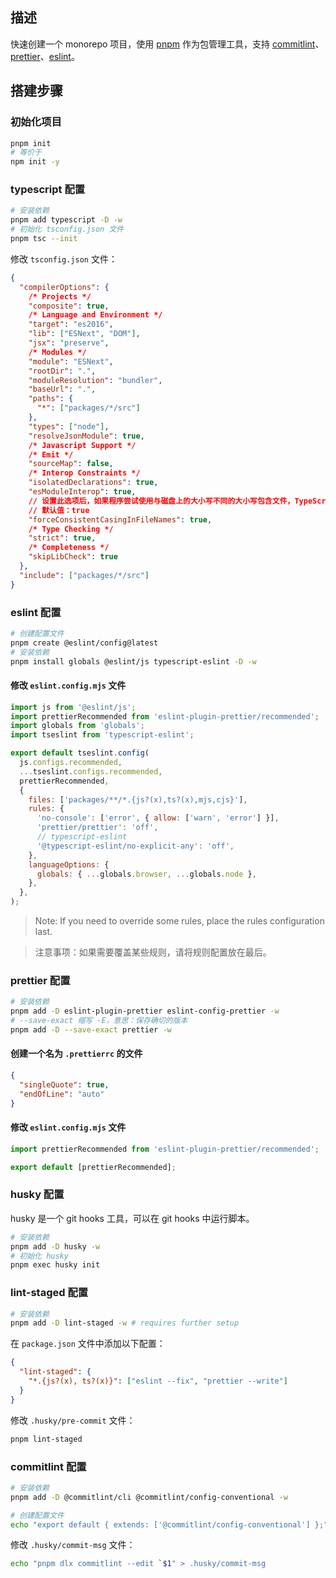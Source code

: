 ## 描述

快速创建一个 monorepo 项目，使用 [pnpm](https://pnpm.io/zh-CN/) 作为包管理工具，支持 [commitlint](https://commitlint.js.org/)、[prettier](https://prettier.io/)、[eslint](https://eslint.org/)。

## 搭建步骤

### 初始化项目

```sh
pnpm init
# 等价于
npm init -y
```

### typescript 配置

```sh
# 安装依赖
pnpm add typescript -D -w
# 初始化 tsconfig.json 文件
pnpm tsc --init
```

修改 `tsconfig.json` 文件：

```json
{
  "compilerOptions": {
    /* Projects */
    "composite": true,
    /* Language and Environment */
    "target": "es2016",
    "lib": ["ESNext", "DOM"],
    "jsx": "preserve",
    /* Modules */
    "module": "ESNext",
    "rootDir": ".",
    "moduleResolution": "bundler",
    "baseUrl": ".",
    "paths": {
      "*": ["packages/*/src"]
    },
    "types": ["node"],
    "resolveJsonModule": true,
    /* Javascript Support */
    /* Emit */
    "sourceMap": false,
    /* Interop Constraints */
    "isolatedDeclarations": true,
    "esModuleInterop": true,
    // 设置此选项后，如果程序尝试使用与磁盘上的大小写不同的大小写包含文件，TypeScript 将发出错误。
    // 默认值：true
    "forceConsistentCasingInFileNames": true,
    /* Type Checking */
    "strict": true,
    /* Completeness */
    "skipLibCheck": true
  },
  "include": ["packages/*/src"]
}
```

### eslint 配置

```sh
# 创建配置文件
pnpm create @eslint/config@latest
# 安装依赖
pnpm install globals @eslint/js typescript-eslint -D -w
```

#### 修改 `eslint.config.mjs` 文件

```js
import js from '@eslint/js';
import prettierRecommended from 'eslint-plugin-prettier/recommended';
import globals from 'globals';
import tseslint from 'typescript-eslint';

export default tseslint.config(
  js.configs.recommended,
  ...tseslint.configs.recommended,
  prettierRecommended,
  {
    files: ['packages/**/*.{js?(x),ts?(x),mjs,cjs}'],
    rules: {
      'no-console': ['error', { allow: ['warn', 'error'] }],
      'prettier/prettier': 'off',
      // typescript-eslint
      '@typescript-eslint/no-explicit-any': 'off',
    },
    languageOptions: {
      globals: { ...globals.browser, ...globals.node },
    },
  },
);
```

> Note: If you need to override some rules, place the rules configuration last.

> 注意事项：如果需要覆盖某些规则，请将规则配置放在最后。

### prettier 配置

```sh
# 安装依赖
pnpm add -D eslint-plugin-prettier eslint-config-prettier -w
# --save-exact 缩写 -E，意思：保存确切的版本
pnpm add -D --save-exact prettier -w
```

#### 创建一个名为 `.prettierrc` 的文件

```json
{
  "singleQuote": true,
  "endOfLine": "auto"
}
```

#### 修改 `eslint.config.mjs` 文件

```js
import prettierRecommended from 'eslint-plugin-prettier/recommended';

export default [prettierRecommended];
```

### husky 配置

husky 是一个 git hooks 工具，可以在 git hooks 中运行脚本。

```sh
# 安装依赖
pnpm add -D husky -w
# 初始化 husky
pnpm exec husky init
```

### lint-staged 配置

```sh
# 安装依赖
pnpm add -D lint-staged -w # requires further setup
```

在 `package.json` 文件中添加以下配置：

```json
{
  "lint-staged": {
    "*.{js?(x), ts?(x)}": ["eslint --fix", "prettier --write"]
  }
}
```

修改 `.husky/pre-commit` 文件：

```sh
pnpm lint-staged
```

### commitlint 配置

```sh
# 安装依赖
pnpm add -D @commitlint/cli @commitlint/config-conventional -w

# 创建配置文件
echo "export default { extends: ['@commitlint/config-conventional'] };" > commitlint.config.js
```

修改 `.husky/commit-msg` 文件：

```sh
echo "pnpm dlx commitlint --edit `$1" > .husky/commit-msg
```
